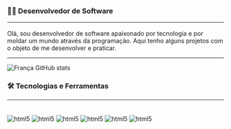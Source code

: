 ### 👨‍💻 Desenvolvedor de Software<hr>

<p> Olá, sou desenvolvedor de software apaixonado por tecnologia e por moldar um mundo através da programação. Aqui tenho alguns projetos com o objeto de me desenvolver e praticar.</p><hr>

![França GitHub stats](https://github-readme-stats.vercel.app/api?username=thiagofrancasantos&show_icons=true&theme=dracula)


### 🛠️ Tecnologias e Ferramentas<hr>
<div style="display: inline_block"><br/>
<img align="center" alt="html5" src="https://img.shields.io/badge/HTML5-E34F26?style=for-the-badge&logo=html5&logoColor=white"/>
    <img align="center" alt="html5" src="https://img.shields.io/badge/CSS-239120?&style=for-the-badge&logo=css3&logoColor=white"/>
    <img align="center" alt="html5" src="https://img.shields.io/badge/JavaScript-F7DF1E?style=for-the-badge&logo=javascript&logoColor=black"/>
    <img align="center" alt="html5" src="https://img.shields.io/badge/TypeScript-007ACC?style=for-the-badge&logo=typescript&logoColor=white"/>
    <img align="center" alt="html5" src="https://img.shields.io/badge/Angular-DD0031?style=for-the-badge&logo=angular&logoColor=white"/>
    <img align="center" alt="html5" src="https://img.shields.io/badge/Node.js-43853D?style=for-the-badge&logo=node.js&logoColor=white"/> 
</div>
